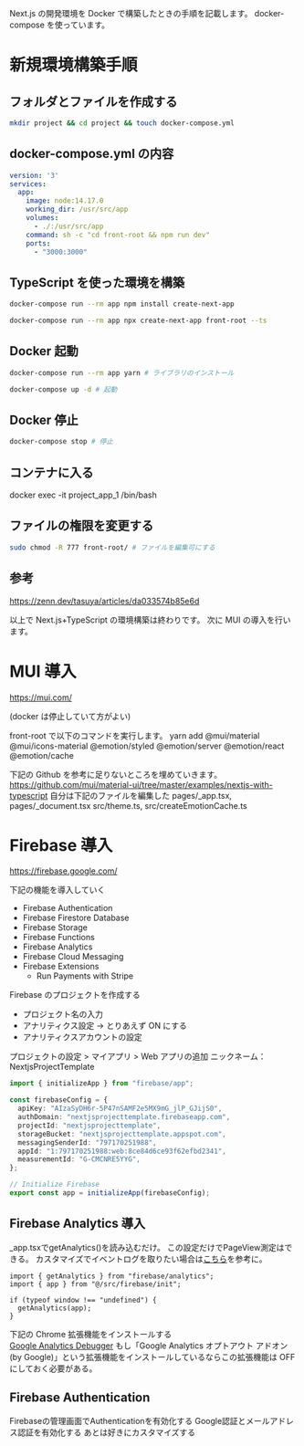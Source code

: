 Next.js の開発環境を Docker で構築したときの手順を記載します。
docker-compose を使っています。

# 新規環境構築手順

## フォルダとファイルを作成する

```bash
mkdir project && cd project && touch docker-compose.yml
```

## docker-compose.yml の内容

```yml:docker-compose.yml
version: '3'
services:
  app:
    image: node:14.17.0
    working_dir: /usr/src/app
    volumes:
      - ./:/usr/src/app
    command: sh -c "cd front-root && npm run dev"
    ports:
      - "3000:3000"
```

## TypeScript を使った環境を構築

```bash
docker-compose run --rm app npm install create-next-app
```

```bash
docker-compose run --rm app npx create-next-app front-root --ts
```

## Docker 起動

```bash
docker-compose run --rm app yarn # ライブラリのインストール
```

```bash
docker-compose up -d # 起動
```

## Docker 停止

```bash
docker-compose stop # 停止
```

## コンテナに入る

docker exec -it project_app_1 /bin/bash

## ファイルの権限を変更する

```bash
sudo chmod -R 777 front-root/ # ファイルを編集可にする
```

## 参考

https://zenn.dev/tasuya/articles/da033574b85e6d

以上で Next.js+TypeScript の環境構築は終わりです。
次に MUI の導入を行います。

# MUI 導入

https://mui.com/

(docker は停止していて方がよい)

front-root で以下のコマンドを実行します。
yarn add @mui/material @mui/icons-material @emotion/styled @emotion/server @emotion/react @emotion/cache

下記の Github を参考に足りないところを埋めていきます。
https://github.com/mui/material-ui/tree/master/examples/nextjs-with-typescript
自分は下記のファイルを編集した
pages/\_app.tsx, pages/\_document.tsx
src/theme.ts, src/createEmotionCache.ts

# Firebase 導入

https://firebase.google.com/

下記の機能を導入していく

- Firebase Authentication
- Firebase Firestore Database
- Firebase Storage
- Firebase Functions
- Firebase Analytics
- Firebase Cloud Messaging
- Firebase Extensions
  - Run Payments with Stripe

Firebase のプロジェクトを作成する

- プロジェクト名の入力
- アナリティクス設定 → とりあえず ON にする
- アナリティクスアカウントの設定

プロジェクトの設定 > マイアプリ > Web アプリの追加
ニックネーム：NextjsProjectTemplate

```typescript:src/firebase/init.ts
import { initializeApp } from "firebase/app";

const firebaseConfig = {
  apiKey: "AIzaSyDH6r-5P47nSAMF2e5MX9mG_jlP_GJijS0",
  authDomain: "nextjsprojecttemplate.firebaseapp.com",
  projectId: "nextjsprojecttemplate",
  storageBucket: "nextjsprojecttemplate.appspot.com",
  messagingSenderId: "797170251988",
  appId: "1:797170251988:web:8ce84d6ce93f62efbd2341",
  measurementId: "G-CMCNRE5YYG",
};

// Initialize Firebase
export const app = initializeApp(firebaseConfig);
```

## Firebase Analytics 導入
_app.tsxでgetAnalytics()を読み込むだけ。
この設定だけでPageView測定はできる。
カスタマイズでイベントログを取りたい場合は[こちら](https://firebase.google.com/docs/analytics/events?hl=ja&platform=web)を参考に。

```typescript:pages/_app.tsx
import { getAnalytics } from "firebase/analytics";
import { app } from "@/src/firebase/init";

if (typeof window !== "undefined") {
  getAnalytics(app);
}
```

下記の Chrome 拡張機能をインストールする  
[Google Analytics Debugger](https://chrome.google.com/webstore/detail/google-analytics-debugger/jnkmfdileelhofjcijamephohjechhna?hl=ja)
もし「Google Analytics オプトアウト アドオン (by Google)」という拡張機能をインストールしているならこの拡張機能は OFF にしておく必要がある。

## Firebase Authentication
Firebaseの管理画面でAuthenticationを有効化する
Google認証とメールアドレス認証を有効化する
あとは好きにカスタマイズする
